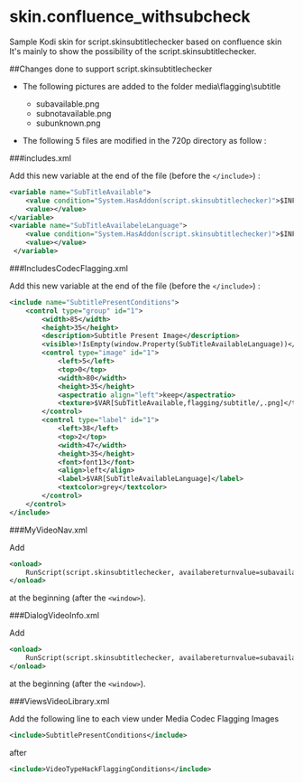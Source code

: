 skin.confluence_withsubcheck
============================
Sample Kodi skin for script.skinsubtitlechecker based on confluence skin
It's mainly to show the possibility of the script.skinsubtitlechecker.

##Changes done to support script.skinsubtitlechecker

* The following pictures are added to the folder media\flagging\subtitle  
	- subavailable.png  
	- subnotavailable.png  
	- subunknown.png  

* The following 5 files are modified in the 720p directory as follow :

###includes.xml

Add this new variable at the end of the file (before the `</include>`) :  
```XML
<variable name="SubTitleAvailable">
    <value condition="System.HasAddon(script.skinsubtitlechecker)">$INFO[window.Property(SubTitleAvailable)]</value>
    <value></value>
</variable>
<variable name="SubTitleAvailabeleLanguage">
    <value condition="System.HasAddon(script.skinsubtitlechecker)">$INFO[window.Property(SubTitleAvailabeleLanguage)]</value>
    <value></value>
 </variable>
```

###IncludesCodecFlagging.xml

Add this new variable at the end of the file (before the `</include>`) :  
```XML
<include name="SubtitlePresentConditions">
    <control type="group" id="1">
        <width>85</width>
        <height>35</height>
        <description>Subtitle Present Image</description>
        <visible>!IsEmpty(window.Property(SubTitleAvailableLanguage))</visible>
        <control type="image" id="1">
            <left>5</left>
            <top>0</top>
            <width>80</width>
            <height>35</height>
            <aspectratio align="left">keep</aspectratio>
		    <texture>$VAR[SubTitleAvailable,flagging/subtitle/,.png]</texture>
        </control>
        <control type="label" id="1">
		    <left>38</left>
		    <top>2</top>
		    <width>47</width>
		    <height>35</height>
		    <font>font13</font>
		    <align>left</align>
		    <label>$VAR[SubTitleAvailableLanguage]</label>
		    <textcolor>grey</textcolor>
        </control>
    </control>
</include>
```  

###MyVideoNav.xml

Add  
```XML
<onload>
    RunScript(script.skinsubtitlechecker, availabereturnvalue=subavailable&notavailablereturnvalue=subnotavailable&searchreturnvalue=subunknown&backend=True)
</onload>
```  
at the beginning (after the `<window>`).
	
###DialogVideoInfo.xml

Add  
```XML
<onload>
    RunScript(script.skinsubtitlechecker, availabereturnvalue=subavailable&notavailablereturnvalue=subnotavailable&searchreturnvalue=subunknown&year=$INFO[ListItem.Year]&season=$INFO[ListItem.Season]&episode=$INFO[ListItem.Episode]&tvshow=$INFO[ListItem.TVShowTitle]&originaltitle=$INFO[ListItem.OriginalTitle]&title=$INFO[ListItem.Title]&filename=$INFO[ListItem.FileName])
</onload>
```  
at the beginning (after the `<window>`).

###ViewsVideoLibrary.xml

Add the following line to each view under Media Codec Flagging Images
```XML
<include>SubtitlePresentConditions</include>
``` 
after 
```XML
<include>VideoTypeHackFlaggingConditions</include>
```

